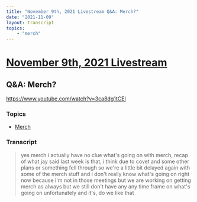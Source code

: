 ```yaml
---
title: "November 9th, 2021 Livestream Q&A: Merch?"
date: "2021-11-09"
layout: transcript
topics:
    - "merch"
---
```

# [November 9th, 2021 Livestream](../2021-11-09.md)
## Q&A: Merch?
https://www.youtube.com/watch?v=3ca8dg1tCEI

### Topics
* [Merch](../topics/merch.md)

### Transcript

> yes merch i actually have no clue what's going on with merch, recap of what jay said last week is that, i think due to covet and some other plans or something fell through so we're a little bit delayed again with some of the merch stuff and i don't really know what's going on right now because i'm not in those meetings but we are working on getting merch as always but we still don't have any any time frame on what's going on unfortunately and it's, do we like that
